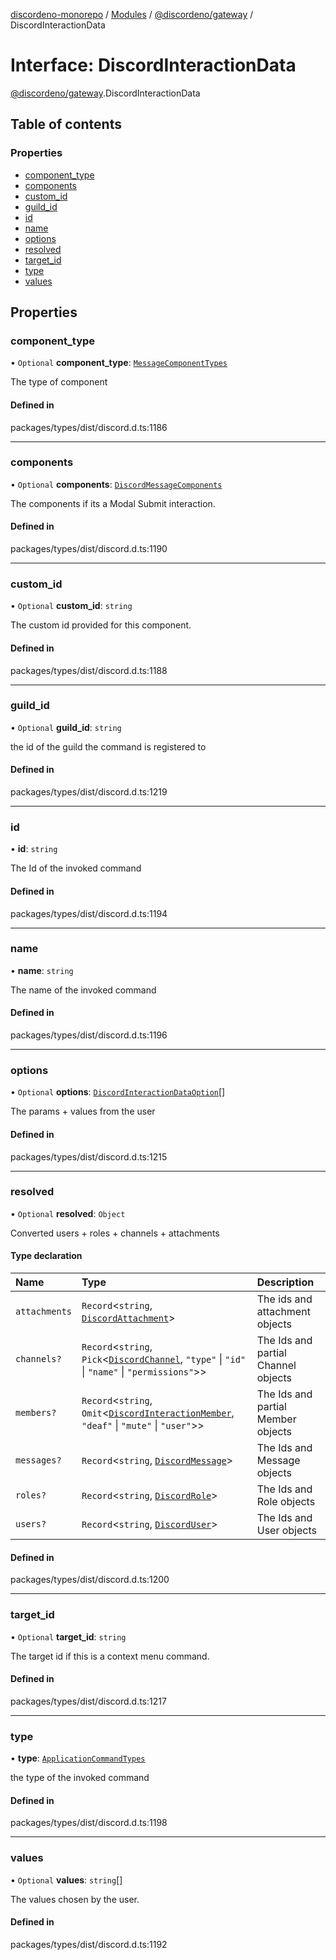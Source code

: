 [discordeno-monorepo](../README.md) / [Modules](../modules.md) / [@discordeno/gateway](../modules/discordeno_gateway.md) / DiscordInteractionData

# Interface: DiscordInteractionData

[@discordeno/gateway](../modules/discordeno_gateway.md).DiscordInteractionData

## Table of contents

### Properties

- [component_type](discordeno_gateway.DiscordInteractionData.md#component_type)
- [components](discordeno_gateway.DiscordInteractionData.md#components)
- [custom_id](discordeno_gateway.DiscordInteractionData.md#custom_id)
- [guild_id](discordeno_gateway.DiscordInteractionData.md#guild_id)
- [id](discordeno_gateway.DiscordInteractionData.md#id)
- [name](discordeno_gateway.DiscordInteractionData.md#name)
- [options](discordeno_gateway.DiscordInteractionData.md#options)
- [resolved](discordeno_gateway.DiscordInteractionData.md#resolved)
- [target_id](discordeno_gateway.DiscordInteractionData.md#target_id)
- [type](discordeno_gateway.DiscordInteractionData.md#type)
- [values](discordeno_gateway.DiscordInteractionData.md#values)

## Properties

### component_type

• `Optional` **component_type**: [`MessageComponentTypes`](../enums/discordeno_gateway.MessageComponentTypes.md)

The type of component

#### Defined in

packages/types/dist/discord.d.ts:1186

---

### components

• `Optional` **components**: [`DiscordMessageComponents`](../modules/discordeno_gateway.md#discordmessagecomponents)

The components if its a Modal Submit interaction.

#### Defined in

packages/types/dist/discord.d.ts:1190

---

### custom_id

• `Optional` **custom_id**: `string`

The custom id provided for this component.

#### Defined in

packages/types/dist/discord.d.ts:1188

---

### guild_id

• `Optional` **guild_id**: `string`

the id of the guild the command is registered to

#### Defined in

packages/types/dist/discord.d.ts:1219

---

### id

• **id**: `string`

The Id of the invoked command

#### Defined in

packages/types/dist/discord.d.ts:1194

---

### name

• **name**: `string`

The name of the invoked command

#### Defined in

packages/types/dist/discord.d.ts:1196

---

### options

• `Optional` **options**: [`DiscordInteractionDataOption`](discordeno_gateway.DiscordInteractionDataOption.md)[]

The params + values from the user

#### Defined in

packages/types/dist/discord.d.ts:1215

---

### resolved

• `Optional` **resolved**: `Object`

Converted users + roles + channels + attachments

#### Type declaration

| Name          | Type                                                                                                                                         | Description                         |
| :------------ | :------------------------------------------------------------------------------------------------------------------------------------------- | :---------------------------------- |
| `attachments` | `Record`<`string`, [`DiscordAttachment`](discordeno_gateway.DiscordAttachment.md)\>                                                          | The ids and attachment objects      |
| `channels?`   | `Record`<`string`, `Pick`<[`DiscordChannel`](discordeno_gateway.DiscordChannel.md), `"type"` \| `"id"` \| `"name"` \| `"permissions"`\>\>    | The Ids and partial Channel objects |
| `members?`    | `Record`<`string`, `Omit`<[`DiscordInteractionMember`](discordeno_gateway.DiscordInteractionMember.md), `"deaf"` \| `"mute"` \| `"user"`\>\> | The Ids and partial Member objects  |
| `messages?`   | `Record`<`string`, [`DiscordMessage`](discordeno_gateway.DiscordMessage.md)\>                                                                | The Ids and Message objects         |
| `roles?`      | `Record`<`string`, [`DiscordRole`](discordeno_gateway.DiscordRole.md)\>                                                                      | The Ids and Role objects            |
| `users?`      | `Record`<`string`, [`DiscordUser`](discordeno_gateway.DiscordUser.md)\>                                                                      | The Ids and User objects            |

#### Defined in

packages/types/dist/discord.d.ts:1200

---

### target_id

• `Optional` **target_id**: `string`

The target id if this is a context menu command.

#### Defined in

packages/types/dist/discord.d.ts:1217

---

### type

• **type**: [`ApplicationCommandTypes`](../enums/discordeno_gateway.ApplicationCommandTypes.md)

the type of the invoked command

#### Defined in

packages/types/dist/discord.d.ts:1198

---

### values

• `Optional` **values**: `string`[]

The values chosen by the user.

#### Defined in

packages/types/dist/discord.d.ts:1192
